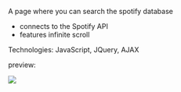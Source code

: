 <p>
                            A page where you can search the spotify database
                            <ul>
                                <li>connects to the Spotify API</li>
                                <li>features infinite scroll</li>
                            </ul>
                        </p>
          <p>
          Technologies: JavaScript, JQuery, AJAX
          </p>
          <p>
  preview:
  </p>

<img src="Spoti.gif" />
